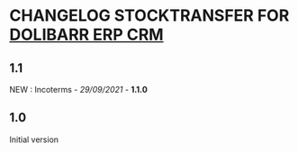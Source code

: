 # CHANGELOG STOCKTRANSFER FOR [DOLIBARR ERP CRM](https://www.dolibarr.org)

## 1.1
NEW : Incoterms - *29/09/2021* - **1.1.0**

## 1.0

Initial version
